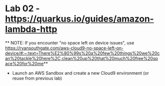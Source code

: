 # Lab 02 - https://quarkus.io/guides/amazon-lambda-http

** NOTE: If you encounter "no space left on device issues", use https://ryansouthgate.com/aws-cloud9-no-space-left-on-device/#:~:text=There%E2%80%99s%20a%20few%20things%20we%20can%20tackle%20here%2C,clean%20up%20that%20much%20free%20space%20for%20me**

* Launch an AWS Sandbox and create a new Cloud9 environment (or reuse from previous lab)
